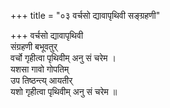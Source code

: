 +++
title = "०३ वर्चसो द्यावापृथिवी सङ्ग्रहणी"

+++
वर्चसो द्यावापृथिवी  
संग्रहणी बभूवतुर्  
वर्चो गृहीत्वा पृथिवीम् अनु सं चरेम ।  
यशसा गावो गोपतिम्  
उप तिष्ठन्त्य् आयतीर्  
यशो गृहीत्वा पृथिवीम् अनु सं चरेम ॥